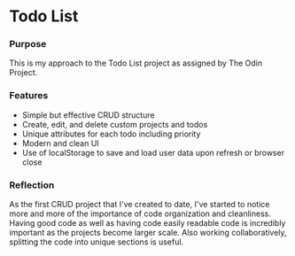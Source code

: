 # Todo List

### Purpose 
This is my approach to the Todo List project as assigned by The Odin Project.


### Features
- Simple but effective CRUD structure
- Create, edit, and delete custom projects and todos
- Unique attributes for each todo including priority
- Modern and clean UI
- Use of localStorage to save and load user data upon refresh or browser close

### Reflection
As the first CRUD project that I've created to date, I've started to notice more and more of the importance of code organization and cleanliness.  Having good code as well as having code easily readable code is incredibly important as the projects become larger scale.  Also working collaboratively, splitting the code into unique sections is useful.
